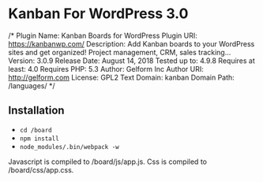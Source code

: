# Kanban For WordPress 3.0

/*
Plugin Name:        Kanban Boards for WordPress
Plugin URI:         https://kanbanwp.com/
Description:        Add Kanban boards to your WordPress sites and get organized! Project management, CRM, sales tracking...
Version:            3.0.9
Release Date:       August 14, 2018
Tested up to:	    4.9.8
Requires at least:  4.0
Requires PHP:       5.3
Author:             Gelform Inc
Author URI:         http://gelform.com
License:            GPL2
Text Domain:        kanban
Domain Path:        /languages/
*/

## Installation

* `cd /board`
* `npm install`
* `node_modules/.bin/webpack -w`

Javascript is compiled to /board/js/app.js.
Css is compiled to /board/css/app.css.
